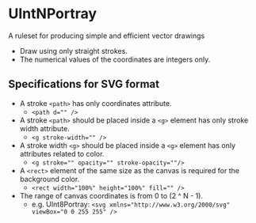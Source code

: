 # UIntNPortray

A ruleset for producing simple and efficient vector drawings

- Draw using only straight strokes.
- The numerical values of the coordinates are integers only.

## Specifications for SVG format

- A stroke `<path>` has only coordinates attribute.
  - ```<path d="" />```
- A stroke `<path>` should be placed inside a `<g>` element has only stroke width attribute.
  - ```<g stroke-width="" />```
- A stroke width `<g>` should be placed inside a `<g>` element has only attributes related to color.
  - ```<g stroke="" opacity="" stroke-opacity=""/>```
- A `<rect>` element of the same size as the canvas is required for the background color.
  - ```<rect width="100%" height="100%" fill="" />```
- The range of canvas coordinates is from 0 to (2 ^ N - 1).
  - e.g. UInt8Portray: ```<svg xmlns="http://www.w3.org/2000/svg" viewBox="0 0 255 255" />```
